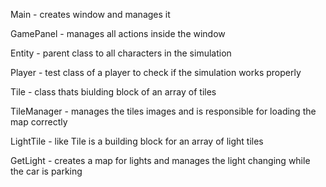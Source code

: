 Main - creates window and manages it

GamePanel - manages all actions inside the window

Entity - parent class to all characters in the simulation

Player - test class of a player to check if the simulation works properly

Tile - class thats biulding block of an array of tiles

TileManager - manages the tiles images and is responsible for loading the map correctly

LightTile - like Tile is a building block for an array of light tiles

GetLight - creates a map for lights and manages the light changing while the car is parking
